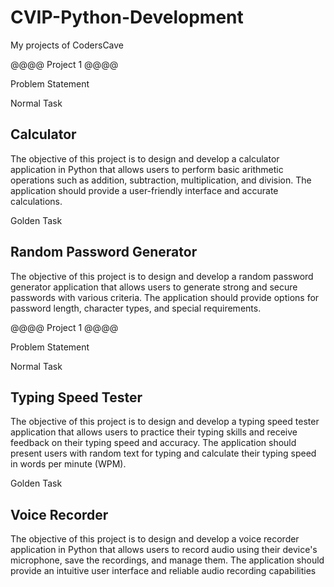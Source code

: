 # CVIP-Python-Development
My projects of CodersCave 




@@@@   Project  1   @@@@

Problem Statement

Normal Task
## Calculator
The objective of this project is to design and develop a calculator application in Python that
allows users to perform basic arithmetic operations such as addition, subtraction,
multiplication, and division. The application should provide a user-friendly interface and
accurate calculations.

Golden Task
## Random Password Generator
The objective of this project is to design and develop a random password generator
application that allows users to generate strong and secure passwords with various criteria.
The application should provide options for password length, character types, and special
requirements.

@@@@   Project  1   @@@@

Problem Statement

Normal Task
## Typing Speed Tester
The objective of this project is to design and develop a typing speed tester application that
allows users to practice their typing skills and receive feedback on their typing speed and
accuracy. The application should present users with random text for typing and calculate their
typing speed in words per minute (WPM).

Golden Task
## Voice Recorder
The objective of this project is to design and develop a voice recorder application in Python
that allows users to record audio using their device's microphone, save the recordings, and
manage them. The application should provide an intuitive user interface and reliable audio
recording capabilities
